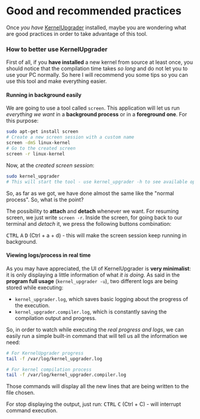 # Good and recommended practices

Once *you have* [KernelUpgrader](https://github.com/Javinator9889/KernelUpgrader) installed, maybe you are wondering 
what are good practices in order to take advantage of this tool.

### How to better use KernelUpgrader

First of all, if you **have installed** a new kernel from source at least once, you should notice that the compilation 
time takes *so long* and do not let you to use your PC normally. So here I will recommend you some tips so you can use 
this tool and make everything easier.

#### Running in background easily

We are going to use a tool called `screen`. This application will let us run *everything we want* in a **background 
process** or in a **foreground one**. For this purpose:

```bash
sudo apt-get install screen
# Create a new screen session with a custom name
screen -dmS linux-kernel
# Go to the created screen
screen -r linux-kernel
```
Now, at the *created screen session*:
```bash
sudo kernel_upgrader
# This will start the tool - use kernel_upgrader -h to see available options
```
So, as far as we got, we have done almost the same like the "normal process". So, what is the point? 

The possibility to **attach** and **detach** whenever we want. For resuming screen, we just write `screen -r`. Inside 
the screen, for going back to our terminal and *detach* it, we press the following buttons combination:

<kbd>CTRL</kbd> <kbd>A</kbd> <kbd>D</kbd> (Ctrl + a + d) - this will make the screen session keep running in background.

#### Viewing logs/process in real time

As you may have appreciated, the UI of KernelUpgrader is **very minimalist**: it is only displaying a little information
 of what *it is doing*. As said in the **program full usage** (`kernel_upgrader -u`), two different logs are being 
 stored while executing:
 + `kernel_upgrader.log`, which saves basic logging about the progress of the execution.
 + `kernel_upgrader.compiler.log`, which is constantly saving the compilation output and progress.

So, in order to watch while executing the *real progress and logs*, we can easily run a simple built-in command that 
will tell us all the information we need:
```bash
# For KernelUpgrader progress
tail -f /var/log/kernel_upgrader.log
```
```bash
# For kernel compilation process
tail -f /var/log/kernel_upgrader.compiler.log
```
Those commands will display all the new lines that are being written to the file chosen.

For stop displaying the output, just run: <kbd>CTRL</kbd> <kbd>C</kbd> (Ctrl + C) - will interrupt command execution.
